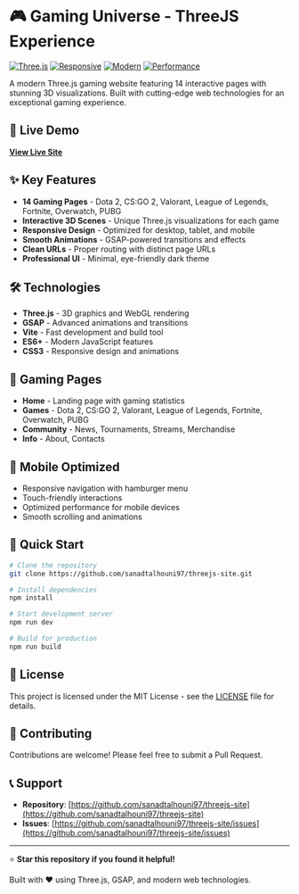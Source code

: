 # 🎮 Gaming Universe - ThreeJS Experience

[![Three.js](https://img.shields.io/badge/Three.js-3D%20Graphics-000000?style=for-the-badge&logo=three.js)](https://threejs.org/)
[![Responsive](https://img.shields.io/badge/Responsive-Design-4CAF50?style=for-the-badge)](https://developer.mozilla.org/en-US/docs/Learn/CSS/CSS_layout/Responsive_Design)
[![Modern](https://img.shields.io/badge/Modern-ES6+-FF6B6B?style=for-the-badge)](https://developer.mozilla.org/en-US/docs/Web/JavaScript)
[![Performance](https://img.shields.io/badge/Performance-Optimized-FFD700?style=for-the-badge)](https://web.dev/performance/)

A modern Three.js gaming website featuring 14 interactive pages with stunning 3D visualizations. Built with cutting-edge web technologies for an exceptional gaming experience.

## 🚀 Live Demo

**[View Live Site](https://sanad-t.github.io/threejs-site/)**

## ✨ Key Features

- **14 Gaming Pages** - Dota 2, CS:GO 2, Valorant, League of Legends, Fortnite, Overwatch, PUBG
- **Interactive 3D Scenes** - Unique Three.js visualizations for each game
- **Responsive Design** - Optimized for desktop, tablet, and mobile
- **Smooth Animations** - GSAP-powered transitions and effects
- **Clean URLs** - Proper routing with distinct page URLs
- **Professional UI** - Minimal, eye-friendly dark theme

## 🛠️ Technologies

- **Three.js** - 3D graphics and WebGL rendering
- **GSAP** - Advanced animations and transitions
- **Vite** - Fast development and build tool
- **ES6+** - Modern JavaScript features
- **CSS3** - Responsive design and animations

## 🎯 Gaming Pages

- **Home** - Landing page with gaming statistics
- **Games** - Dota 2, CS:GO 2, Valorant, League of Legends, Fortnite, Overwatch, PUBG
- **Community** - News, Tournaments, Streams, Merchandise
- **Info** - About, Contacts

## 📱 Mobile Optimized

- Responsive navigation with hamburger menu
- Touch-friendly interactions
- Optimized performance for mobile devices
- Smooth scrolling and animations

## 🚀 Quick Start

```bash
# Clone the repository
git clone https://github.com/sanadtalhouni97/threejs-site.git

# Install dependencies
npm install

# Start development server
npm run dev

# Build for production
npm run build
```

## 📄 License

This project is licensed under the MIT License - see the [LICENSE](LICENSE) file for details.

## 🤝 Contributing

Contributions are welcome! Please feel free to submit a Pull Request.

## 📞 Support

- **Repository**: [https://github.com/sanadtalhouni97/threejs-site](https://github.com/sanadtalhouni97/threejs-site)
- **Issues**: [https://github.com/sanadtalhouni97/threejs-site/issues](https://github.com/sanadtalhouni97/threejs-site/issues)

---

⭐ **Star this repository if you found it helpful!**

Built with ❤️ using Three.js, GSAP, and modern web technologies.

